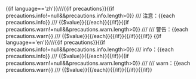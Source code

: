 {{if language=='zh'}}///{{if precautions}}{{if precautions.info!=null&&precautions.info.length>0}}
/// 注意：{{each precautions.info}}
/// {{$value}}{{/each}}{{/if}}{{if precautions.warn!=null&&precautions.warn.length>0}}
///
/// 警告：{{each precautions.warn}}
/// {{$value}}{{/each}}{{/if}}{{/if}}{{/if}}
{{if language=='en'}}///{{if precautions}}{{if precautions.info!=null&&precautions.info.length>0}}
/// info：{{each precautions.info}}
/// {{$value}}{{/each}}{{/if}}{{if precautions.warn!=null&&precautions.warn.length>0}}
///
/// warn：{{each precautions.warn}}
/// {{$value}}{{/each}}{{/if}}{{/if}}{{/if}}